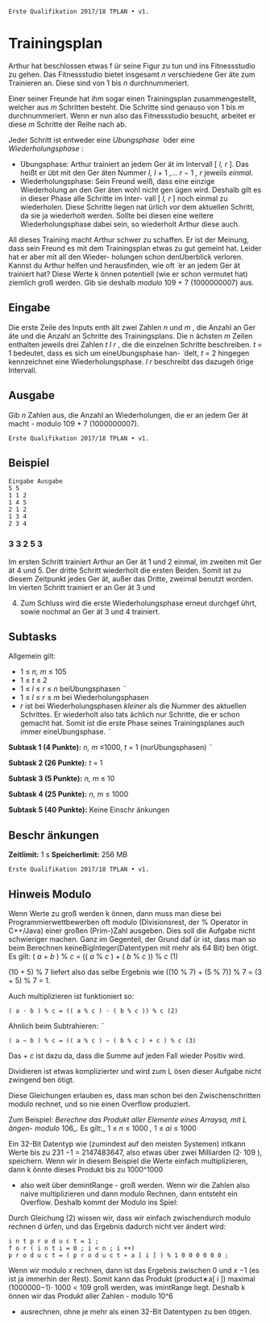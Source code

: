 ```
Erste Qualifikation 2017/18 TPLAN • v1.
```
# Trainingsplan

Arthur hat beschlossen etwas f ̈ur seine Figur zu tun und ins Fitnessstudio zu gehen. Das
Fitnessstudio bietet insgesamt _n_ verschiedene Ger ̈ate zum Trainieren an. Diese sind von 1 bis
_n_ durchnummeriert.

Einer seiner Freunde hat ihm sogar einen Trainingsplan zusammengestellt, welcher aus _m_
Schritten besteht. Die Schritte sind genauso von 1 bis _m_ durchnummeriert. Wenn er nun
also das Fitnessstudio besucht, arbeitet er diese _m_ Schritte der Reihe nach ab.

Jeder Schritt ist entweder eine _Ubungsphase ̈_ oder eine _Wiederholungsphase_ :

- ̈Ubungsphase: Arthur trainiert an jedem Ger ̈at im Intervall [ _l, r_ ]. Das heißt er ̈ubt
    mit den Ger ̈aten Nummer _l, l_ + 1 _,... r_ − 1 _, r_ jeweils _einmal_.
- Wiederholungsphase: Sein Freund weiß, dass eine einzige Wiederholung an den
    Ger ̈aten wohl nicht gen ̈ugen wird. Deshalb gilt es in dieser Phase alle Schritte im Inter-
    vall [ _l, r_ ] noch einmal zu wiederholen. Diese Schritte liegen nat ̈urlich _vor_ dem aktuellen
    Schritt, da sie ja wiederholt werden. Sollte bei diesen eine weitere Wiederholungsphase
    dabei sein, so wiederholt Arthur diese auch.

All dieses Training macht Arthur schwer zu schaffen. Er ist der Meinung, dass sein Freund
es mit dem Trainingsplan etwas zu gut gemeint hat. Leider hat er aber mit all den Wieder-
holungen schon denUberblick verloren. Kannst du Arthur helfen und herausfinden, wie oft ̈
er an jedem Ger ̈at trainiert hat? Diese Werte k ̈onnen potentiell (wie er schon vermutet hat)
ziemlich groß werden. Gib sie deshalb _modulo_ 109 + 7 (1000000007) aus.

## Eingabe

Die erste Zeile des Inputs enth ̈alt zwei Zahlen _n_ und _m_ , die Anzahl an Ger ̈ate und die Anzahl
an Schritte des Trainingsplans. Die n ̈achsten _m_ Zeilen enthalten jeweils drei Zahlen _t l r_ , die
die einzelnen Schritte beschreiben. _t_ = 1 bedeutet, dass es sich um eineUbungsphase han- ̈
delt, _t_ = 2 hingegen kennzeichnet eine Wiederholungsphase. _l r_ beschreibt das dazugeh ̈orige
Intervall.

## Ausgabe

Gib _n_ Zahlen aus, die Anzahl an Wiederholungen, die er an jedem Ger ̈at macht - modulo
109 + 7 (1000000007).


```
Erste Qualifikation 2017/18 TPLAN • v1.
```
## Beispiel

```
Eingabe Ausgabe
5 5
1 1 2
1 4 5
2 1 2
1 3 4
2 3 4
```
### 3 3 2 5 3

Im ersten Schritt trainiert Arthur an Ger ̈at 1 und 2 einmal, im zweiten mit Ger ̈at 4 und 5.
Der dritte Schritt wiederholt die ersten Beiden. Somit ist zu diesem Zeitpunkt jedes Ger ̈at,
außer das Dritte, zweimal benutzt worden. Im vierten Schritt trainiert er an Ger ̈at 3 und

4. Zum Schluss wird die erste Wiederholungsphase erneut durchgef ̈uhrt, sowie nochmal an
Ger ̈at 3 und 4 trainiert.

## Subtasks

Allgemein gilt:

- 1 ≤ _n, m_ ≤ 105
- 1 ≤ _t_ ≤ 2
- 1 ≤ _l_ ≤ _r_ ≤ _n_ beiUbungsphasen ̈
- 1 ≤ _l_ ≤ _r_ ≤ _m_ bei Wiederholungsphasen
- _r_ ist bei Wiederholungsphasen _kleiner_ als die Nummer des aktuellen Schrittes. Er
    wiederholt also tats ̈achlich nur Schritte, die er schon gemacht hat. Somit ist die erste
    Phase seines Trainingsplanes auch immer eineUbungsphase. ̈

**Subtask 1 (4 Punkte):** _n, m_ ≤1000, _t_ = 1 (nurUbungsphasen) ̈

**Subtask 2 (26 Punkte):** _t_ = 1

**Subtask 3 (5 Punkte):** _n, m_ ≤ 10

**Subtask 4 (25 Punkte):** _n, m_ ≤ 1000

**Subtask 5 (40 Punkte):** Keine Einschr ̈ankungen

## Beschr ̈ankungen

**Zeitlimit:** 1 s **Speicherlimit:** 256 MB


```
Erste Qualifikation 2017/18 TPLAN • v1.
```
## Hinweis Modulo

Wenn Werte zu groß werden k ̈onnen, dann muss man diese bei Programmierwettbewerben
oft modulo (Divisionsrest, der % Operator in C++/Java) einer großen (Prim-)Zahl ausgeben.
Dies soll die Aufgabe nicht schwieriger machen. Ganz im Gegenteil, der Grund daf ̈ur ist, dass
man so beim Berechnen keineBigInteger(Datentypen mit mehr als 64 Bit) ben ̈otigt. Es
gilt:
( _a_ + _b_ ) % _c_ = (( _a_ % _c_ ) + ( _b_ % _c_ )) % _c_ (1)

(10 + 5) % 7 liefert also das selbe Ergebnis wie ((10 % 7) + (5 % 7)) % 7 = (3 + 5) % 7 = 1.

Auch multiplizieren ist funktioniert so:

```
( a · b ) % c = (( a % c ) · ( b % c )) % c (2)
```
Ahnlich beim Subtrahieren: ̈

```
( a − b ) % c = (( a % c ) − ( b % c ) + c ) % c (3)
```
Das + _c_ ist dazu da, dass die Summe auf jeden Fall wieder Positiv wird.

Dividieren ist etwas komplizierter und wird zum L ̈osen dieser Aufgabe nicht zwingend ben ̈otigt.

Diese Gleichungen erlauben es, dass man schon bei den Zwischenschritten modulo rechnet,
und so nie einen Overflow produziert.

Zum Beispiel: _Berechne das Produkt aller Elemente eines Arraysa, mit L ̈angen- modulo_
106_. Es gilt:_ 1 ≤ _n_ ≤ 1000 _,_ 1 ≤ _ai_ ≤ 1000

Ein 32-Bit Datentyp wie (zumindest auf den meisten Systemen) intkann Werte bis zu
231 −1 = 2147483647, also etwas ̈uber zwei Milliarden (2· 109 ), speichern. Wenn wir in
diesem Beispiel die Werte einfach multiplizieren, dann k ̈onnte dieses Produkt bis zu 1000^1000

- also weit ̈uber demintRange - groß werden. Wenn wir die Zahlen also naive multiplizieren
und dann modulo Rechnen, dann entsteht ein Overflow. Deshalb kommt der Modulo ins
Spiel:

Durch Gleichung (2) wissen wir, dass wir einfach zwischendurch modulo rechnen d ̈urfen, und
das Ergebnis dadurch nicht ver ̈andert wird:

```
i n t p r o d u c t = 1 ;
f o r ( i n t i = 0 ; i < n ; i ++)
p r o d u c t = ( p r o d u c t ∗ a [ i ] ) % 1 0 0 0 0 0 0 ;
```
Wenn wir modulo _x_ rechnen, dann ist das Ergebnis zwischen 0 und _x_ −1 (es ist ja immerhin
der Rest). Somit kann das Produkt (product∗a[ i ]) maximal (1000000−1)· 1000 _<_ 109 groß
werden, was imintRange liegt. Deshalb k ̈onnen wir das Produkt aller Zahlen - modulo 10^6

- ausrechnen, ohne je mehr als einen 32-Bit Datentypen zu ben ̈otigen.
